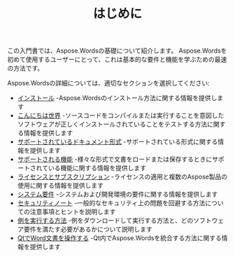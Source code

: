 ﻿---
title: はじめに
second_title: C++の場合Aspose.Words
articleTitle: はじめに
linktitle: はじめに
type: docs
description: "この導入を使用して C++の場合Aspose.Words あなたのビジネスのためのAspose.Wordsの価値の実現を開始するための基礎。"
weight: 10
url: /ja/cpp/getting-started/
---

この入門書では、Aspose.Wordsの基礎について紹介します。 Aspose.Wordsを初めて使用するユーザーにとって、これは基本的な要件と機能を学ぶための最速の方法です。

Aspose.Wordsの詳細については、適切なセクションを選択してください:

- [インストール](/words/cpp/installation/) -Aspose.Wordsのインストール方法に関する情報を提供します
- [こんにちは世界](/words/cpp/hello-world/) -ソースコードをコンパイルまたは実行することを意図したソフトウェアが正しくインストールされていることをテストする方法に関する情報を提供します
- [サポートされているドキュメント形式](/words/cpp/supported-document-formats/) -サポートされている形式に関する情報を提供します
- [サポートされる機能](/words/cpp/features/) -様々な形式で文書をロードまたは保存するときにサポートされている機能に関する情報を提供します
- [ライセンスとサブスクリプション](/words/cpp/licensing/) -ライセンスの適用と複数のAspose製品の使用に関する情報を提供します
- [システム要件](/words/cpp/system-requirements/) -システムおよび開発環境の要件に関する情報を提供します
- [セキュリティノート](/words/cpp/security/) -一般的なセキュリティ上の問題を回避する方法についての注意事項とヒントを説明します
- [例を実行する方法](/words/cpp/how-to-run-the-examples/) -例をダウンロードして実行する方法と、どのソフトウェア要件を満たす必要があるかについて説明します
- [QtでWord文書を操作する](/words/cpp/work-with-word-documents-in-qt/) -Qt内でAspose.Wordsを統合する方法に関する情報を提供します
